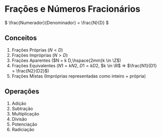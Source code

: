 # Frações e Números Fracionários

$
\frac{Numerador}{Denominador} = \frac{N}{D}
$

## Conceitos

1. Frações Próprias ($N < D$)
2. Frações Impróprias ($N > D$)
3. Frações Aparentes ($N = k D,\hspace{2mm}k \in \Z$)
5. Frações Equivalentes ($N1 = kN2$, $D1 = kD2$, $k \in \R$ $\Rightarrow$ $\frac{N1}{D1} = \frac{N2}{D2}$)
5. Frações Mistas (Impróprias representadas como inteiro + própria)

## Operações

1. Adição
2. Subtração
3. Multiplicação
4. Divisão
5. Potenciação
6. Radiciação